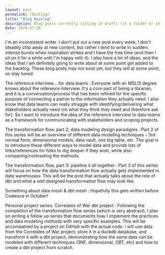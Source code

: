 ```yaml
---
layout: post
permalink: /backlog/
title: "Blog Backlog"
description: Blog posts currently sitting in drafts (in a folder or in my head)
date: 2024-07-26
---
```


I'm an inconsistent writer. I don't put out a new post every week, I don't steadily chip away at new content, but rather I tend to write in sudden, intense bursts when inspiration strikes and I have the free time (and then I sit on it for a while until I'm happy with it). I also have a lot of ideas, and the ideas that I am definitely going to write about at some point get added to the backlog. These blog posts may not exist yet, but they will at some point, so stay tuned.

The reference interview... for data teams
:    Everyone with an MSLIS degree knows about the reference interview. It's a core part of being a librarian, and it is a conversation/process that has been refined for the specific purpose of connecting a patron to the information they actually need. I also know that data teams can really struggle with identifying/delivering what stakeholders actually need (vs what they think they need and therefore ask for). So I want to introduce the idea of the reference interview to data teams as a framework for communicating with stakeholders and scoping projects.

The transformation flow, part 2: data modeling design paradigms
:    Part 2 of this series will be an overview of different data modeling techniques - 3rd normal form, dimensional models, data vault, one big table, etc. The goal is to introduce these different ways to model data and provide lots of links/references for folks to dig deeper if they wish, while also comparing/contrasting the methods.

The transformation flow, part 3: pipeline it all together
:    Part 3 of this series will focus on how the data transformation flow actually gets implemented in data warehouses. This will be the post that actually talks about the role of dbt and what a well designed transformation flow may look like.

Something about data mesh & dbt mesh
:    Hopefully this gets written before Coalesce in October!

Personal project series: Correlates of War dbt project
:    Following the completion of the transformation flow series (which is very abstract), I plan on writing a follow up series that documents how I implement the practices and data modeling methods with very specific examples. This will be accompanied by a project on GitHub with the actual code. I will use data from the Correlates of War project, store it in a duckdb database, and transform it with a dbt project, demonstrating how the same data can be modeled with different techniques (3NF, dimensional, OBT, etc) and how to create a dbt project from scratch.